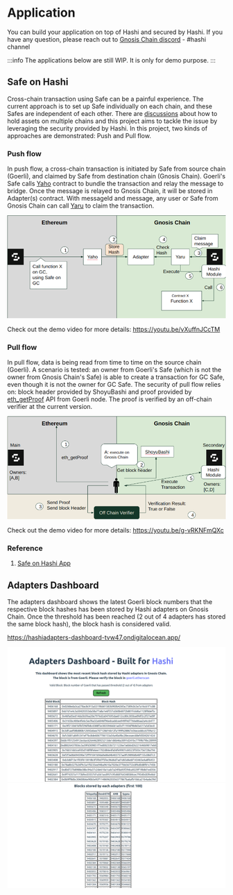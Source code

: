# Application

You can build your application on top of Hashi and secured by Hashi. If you have any question, please reach out to [Gnosis Chain discord](https://discord.gg/gnosischain) - #hashi channel

:::info
The applications below are still WIP. It is only for demo purpose.
:::

## Safe on Hashi

Cross-chain transaction using Safe can be a painful experience. The current approach is to set up Safe individually on each chain, and these Safes are independent of each other. There are [discussions](https://forum.safe.global/t/how-can-a-safe-hold-asset-on-multiple-chains/2242) about how to hold assets on multiple chains and this project aims to tackle the issue by leveraging the security provided by Hashi.
In this project, two kinds of approaches are demonstrated: Push and Pull flow.

### Push flow

In push flow, a cross-chain transaction is initiated by Safe from source chain (Goerli), and claimed by Safe from destination chain (Gnosis Chain).
Goerli's Safe calls [Yaho](https://github.com/gnosis/hashi/blob/main/packages/evm/contracts/Yaho.sol) contract to bundle the transaction and relay the message to bridge. Once the message is relayed to Gnosis Chain, it will be stored in Adapter(s) contract. With messageId and message, any user or Safe from Gnosis Chain can call [Yaru](https://github.com/gnosis/hashi/blob/main/packages/evm/contracts/Yaru.sol) to claim the transaction.

![](../../../static/img/bridges/hashi/SafeOnHashi-PushFlow.png)

Check out the demo video for more details: https://youtu.be/vXuffnJCcTM

### Pull flow

In pull flow, data is being read from time to time on the source chain (Goerli).
A scenario is tested: an owner from Goerli's Safe (which is not the owner from Gnosis Chain's Safe) is able to create a transaction for GC Safe, even though it is not the owner for GC Safe. The security of pull flow relies on: block header provided by ShoyuBashi and proof provided by [eth_getProof](https://docs.alchemy.com/reference/eth-getproof) API from Goerli node. The proof is verified by an off-chain verifier at the current version.

![](../../../static/img/bridges/hashi/SafeOnHashi-PullFlow.png)

Check out the demo video for more details: https://youtu.be/g-vRKNFmQXc

### Reference

1. [Safe on Hashi App](https://github.com/zengzengzenghuy/Safe-on-Hashi-App)

## Adapters Dashboard

The adapters dashboard shows the latest Goerli block numbers that the respective block hashes has been stored by Hashi adapters on Gnosis Chain. Once the threshold has been reached (2 out of 4 adapters has stored the same block hash), the block hash is considered valid.

https://hashiadapters-dashboard-tvw47.ondigitalocean.app/

![](../../../static/img/bridges/hashi/AdaptersDashboard1.png)
![](../../../static/img/bridges/hashi/AdaptersDashboard2.png)
